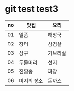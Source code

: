 # git test test3
|no|맛집|요리|
|-|-|-|
|01|일품|해장국|
|02|장터|삼겹살|
|03|상구|가브리살|
|04|두물머리|선지|
|05|진짬뽕|짜장|
|06|미지의 장소|돈까스|